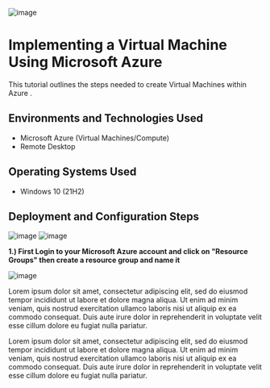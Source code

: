 
![image](https://github.com/MartindIT/basics-Azure/assets/151476834/84d1e828-ca68-4bc4-9098-5afa725711b7)


<h1> Implementing a Virtual Machine Using Microsoft Azure </h1>
This tutorial outlines the steps needed to create Virtual Machines within Azure .<br />


<h2>Environments and Technologies Used</h2>

- Microsoft Azure (Virtual Machines/Compute)
- Remote Desktop

<h2>Operating Systems Used </h2>

- Windows 10 (21H2)


<h2>Deployment and Configuration Steps</h2>

![image](https://github.com/MartindIT/basics-Azure/assets/151476834/7cf7d123-1650-4c50-8dd4-80bf2838ae75)
![image](https://github.com/MartindIT/basics-Azure/assets/151476834/2289ea2e-e0d9-45d3-97a3-8b91376fcf37)

**1.) First Login to your Microsoft Azure account and click on "Resource Groups" then create a resource group and name it**

![image](https://github.com/MartindIT/basics-Azure/assets/151476834/b95a2c66-0033-463b-9c3d-e58b6fb838ea)

Lorem ipsum dolor sit amet, consectetur adipiscing elit, sed do eiusmod tempor incididunt ut labore et dolore magna aliqua. Ut enim ad minim veniam, quis nostrud exercitation ullamco laboris nisi ut aliquip ex ea commodo consequat. Duis aute irure dolor in reprehenderit in voluptate velit esse cillum dolore eu fugiat nulla pariatur.


Lorem ipsum dolor sit amet, consectetur adipiscing elit, sed do eiusmod tempor incididunt ut labore et dolore magna aliqua. Ut enim ad minim veniam, quis nostrud exercitation ullamco laboris nisi ut aliquip ex ea commodo consequat. Duis aute irure dolor in reprehenderit in voluptate velit esse cillum dolore eu fugiat nulla pariatur.

